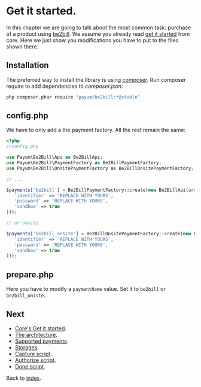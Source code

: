 # Get it started.

In this chapter we are going to talk about the most common task: purchase of a product using [be2bill](http://www.be2bill.com/).
We assume you already read [get it started](https://github.com/Payum/Payum/blob/master/src/Payum/Core/Resources/docs/get-it-started.md) from core.
Here we just show you modifications you have to put to the files shown there.

## Installation

The preferred way to install the library is using [composer](http://getcomposer.org/).
Run composer require to add dependencies to _composer.json_:

```bash
php composer.phar require "payum/be2bill:*@stable"
```

## config.php

We have to only add a the payment factory. All the rest remain the same:

```php
<?php
//config.php

use Payum\Be2Bill\Api as Be2BillApi;
use Payum\Be2Bill\PaymentFactory as Be2BillPaymentFactory;
use Payum\Be2Bill\OnsitePaymentFactory as Be2BillOnsitePaymentFactory;

// ...

$payments['be2bill'] = Be2BillPaymentFactory::create(new Be2BillApi(array(
   'identifier' => 'REPLACE WITH YOURS',
   'password' => 'REPLACE WITH YOURS',
   'sandbox' => true
)));

// or onsite 

$payments['be2bill_onsite'] = Be2BillOnsitePaymentFactory::create(new Be2BillApi(array(
   'identifier' => 'REPLACE WITH YOURS',
   'password' => 'REPLACE WITH YOURS',
   'sandbox' => true
)));
```

## prepare.php

Here you have to modify a `paymentName` value. Set it to `be2bill` or `be2bill_oniste`.

## Next 

* [Core's Get it started](https://github.com/Payum/Core/blob/master/Resources/docs/get-it-started.md).
* [The architecture](https://github.com/Payum/Core/blob/master/Resources/docs/the-architecture.md).
* [Supported payments](https://github.com/Payum/Core/blob/master/Resources/docs/supported-payments.md).
* [Storages](https://github.com/Payum/Core/blob/master/Resources/docs/storages.md).
* [Capture script](https://github.com/Payum/Core/blob/master/Resources/docs/capture-script.md).
* [Authorize script](https://github.com/Payum/Core/blob/master/Resources/docs/authorize-script.md).
* [Done script](https://github.com/Payum/Core/blob/master/Resources/docs/done-script.md).

Back to [index](index.md).